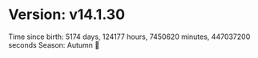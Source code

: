 # Version: v14.1.30
Time since birth: 5174 days, 124177 hours, 7450620 minutes, 447037200 seconds
Season: Autumn 🍁
